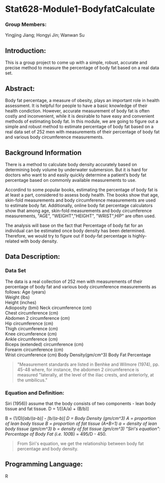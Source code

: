 # Stat628-Module1-BodyfatCalculate
### Group Members: 
Yingjing Jiang; Hongyi Jin; Wanwan Su
## Introduction:
This is a group project to come up with a simple, robust, accurate and precise method to measure the percentage of body fat based on a real data set.

## Abstract:
Body fat percentage, a measure of obesity, plays an important role in health assessment. It is helpful for people to have a basic knowledge of their health condiction. However, accurate measurement of body fat is often costly and inconvenient, while it is desirable to have easy and convenient methods of estimating body fat. 
In this module, we are going to figure out a simple and robust method to estimate percentage of body fat based on a real data set of 252 men with measurements of their percentage of body fat and various body circumference measurements.

## Background Information 

There is a method to calculate body density accurately based on determining body volume by underwater submersion. But it is hard for doctors who want to and easily quickly determine a patient’s body fat percentage based on commonly available measurements to use.

Accordind to some popular books, estimating the percentage of body fat is at least a part, considered to assess body health. The books show that age, skin-fold measurements and body circumference measurements are used to estimate body fat. Additionally, online body fat percentage calculators show that among age, skin-fold measurements and body circumference measurements, "AGE", "WEIGHT","HEIGHT", "WRIST",HIP" are often used.

The analysis will base on the fact that Percentage of body fat for an individual can be estimated once body density has been determined. Therefore, we would try to figure out if body-fat percentage is highly-related with body density.


## Data Description:
### Data Set
The data is a real collection of 252 men with measurements of their percentage of body fat and various body circumference measurements as follows:
Age (years)  
Weight (lbs)  
Height (inches)  
Adioposity (bmi)
Neck circumference (cm)  
Chest circumference (cm)  
Abdomen 2 circumference (cm)  
Hip circumference (cm)  
Thigh circumference (cm)  
Knee circumference (cm)  
Ankle circumference (cm)  
Biceps (extended) circumference (cm)  
Forearm circumference (cm)  
Wrist circumference (cm) 
Body Density(gm/cm^3)
Body Fat Percentage

>"Measurement standards are listed in Benhke and Wilmore (1974), pp. 45-48 where, for instance, the abdomen 2 circumference is measured "laterally, at the level of the iliac crests, and anteriorly, at the umbilicus."

### Equation and  Definition:
Siri (1956)) assume that the body consists of two components - lean body tissue and fat tissue.
D = 1/[(A/a) + (B/b)]


B = (1/D)*[ab/(a-b)] - [b/(a-b)]
D = Body Density (gm/cm^3)
A = proportion of lean body tissue 
B = proportion of fat tissue (A+B=1)
a = density of lean body tissue (gm/cm^3) 
b = density of fat tissue (gm/cm^3) 
"Siri's equation":  
Percentage of Body Fat (i.e. 100*B) = 495/D - 450.  

>From Siri's equation, we get the relationship between body fat percentage and  body density.

## Programming Language:
R

